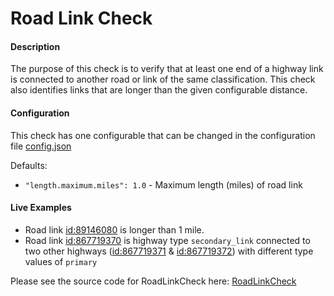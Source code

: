 # Road Link Check

#### Description
The purpose of this check is to verify that at least one end of a highway link is connected to another road or link of the same classification. This check also identifies links that are longer than the given configurable distance.

#### Configuration

This check has one configurable that can be changed in the configuration file [config.json](../../config/configuration.json)

Defaults:
- ```"length.maximum.miles": 1.0``` - Maximum length (miles) of road link

#### Live Examples

- Road link [id:89146080](https://www.openstreetmap.org/way/89146080) is longer than 1 mile.
- Road link [id:867719370](https://www.openstreetmap.org/way/867719370) is highway type ```secondary_link``` connected to two other highways ([id:867719371](https://www.openstreetmap.org/way/867719371) & [id:867719372](https://www.openstreetmap.org/way/867719372)) with different type values of ```primary```


Please see the source code for RoadLinkCheck here: [RoadLinkCheck](../../src/main/java/org/openstreetmap/atlas/checks/validation/linear/edges/RoadLinkCheck.java)